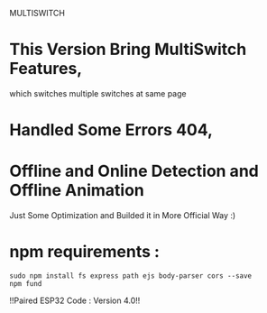 MULTISWITCH

# This Version Bring MultiSwitch Features,
  which switches multiple switches at same page

# Handled Some Errors 404,

# Offline and Online Detection and Offline Animation

Just Some Optimization and Builded it in More Official Way :)

# npm requirements :
```
sudo npm install fs express path ejs body-parser cors --save
npm fund
```

!!Paired ESP32 Code : Version 4.0!!